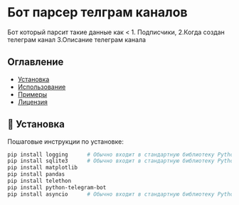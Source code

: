# Бот парсер телграм каналов 

Бот который парсит такие данные как <  1. Подписчики,     2.Когда создан телеграм канал     3.Описание телеграм канала

## Оглавление
- [Установка](#установка)
- [Использование](#использование)
- [Примеры](#примеры)
- [Лицензия](#лицензия)

## 🚀 Установка

Пошаговые инструкции по установке:
```bash
pip install logging      # Обычно входит в стандартную библиотеку Python
pip install sqlite3      # Обычно входит в стандартную библиотеку Python
pip install matplotlib
pip install pandas
pip install telethon
pip install python-telegram-bot
pip install asyncio      # Обычно входит в стандартную библиотеку Python (Python 3.7+)
